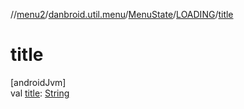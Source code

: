 //[menu2](../../../../index.md)/[danbroid.util.menu](../../index.md)/[MenuState](../index.md)/[LOADING](index.md)/[title](title.md)

# title

[androidJvm]\
val [title](title.md): [String](https://kotlinlang.org/api/latest/jvm/stdlib/kotlin/-string/index.html)
